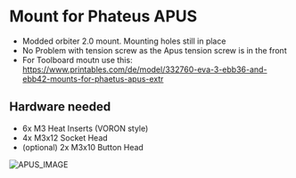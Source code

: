 # Mount for Phateus APUS
* Modded orbiter 2.0 mount. Mounting holes still in place
* No Problem with tension screw as the Apus tension screw is in the front
* For Toolboard moutn use this: https://www.printables.com/de/model/332760-eva-3-ebb36-and-ebb42-mounts-for-phaetus-apus-extr

## Hardware needed
* 6x M3 Heat Inserts (VORON style)
* 4x M3x12 Socket Head
* (optional) 2x M3x10 Button Head


![APUS_IMAGE](https://github.com/user-attachments/assets/2b4a116b-14c9-441c-8eaf-3286bddb8bf2)
